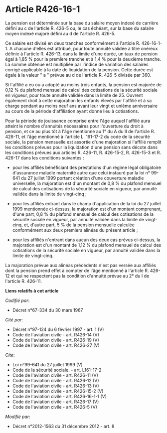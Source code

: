 # Article R426-16-1

La pension est déterminée sur la base du salaire moyen indexé de carrière défini au c de l'article R. 426-5 ou, le cas
échéant, sur la base du salaire moyen indexé majoré défini au d de l'article R. 426-5. 

Ce salaire est divisé en deux tranches conformément à l'article R. 426-16-1-1. A chacune d'elles est attribué, pour toute
annuité validée à titre onéreux définie à l'article R. 426-13, dans la limite d'une durée, un taux de pension égal à 1,85 %
pour la première tranche et à 1,4 % pour la deuxième tranche. La somme obtenue est multipliée par l'indice de variation des
salaires corrigé applicable à la date de liquidation de la pension. Cette durée est égale à la valeur " a " prévue au d de
l'article R. 426-5 divisée par 360. 

Si l'affilié a eu ou a adopté au moins trois enfants, la pension est majorée de 0,12 % du plafond mensuel de calcul des
cotisations de la sécurité sociale en vigueur, pour toute annuité validée dans la limite de 25. Ouvrent également droit à
cette majoration les enfants élevés par l'affilié et à sa charge pendant au moins neuf ans avant leur vingt et unième
anniversaire au cours de la période d'affiliation ayant donné lieu à cotisations. 

Pour la période de jouissance comprise entre l'âge auquel l'affilié aura atteint le nombre d'annuités nécessaires pour
l'ouverture du droit à pension, et ce au plus tôt à l'âge mentionné au 1° du A du II de l'article R. 426-11, et l'âge
mentionné à l'article L. 161-17-2 du code de la sécurité sociale, la pension mensuelle est assortie d'une majoration si
l'affilié remplit les conditions prévues pour la liquidation d'une pension sans décote dans les conditions prévues aux
articles R. 426-11, R. 426-15-2, R. 426-15-3 et R. 426-17 dans les conditions suivantes :

- pour les affiliés bénéficiant des prestations d'un régime légal obligatoire d'assurance maladie maternité autre que celui
instauré par la loi n° 99-641 du 27 juillet 1999 portant création d'une couverture maladie universelle, la majoration est
d'un montant de 0,8 % du plafond mensuel de calcul des cotisations de la sécurité sociale en vigueur, par annuité validée
dans la limite de vingt-cinq ;

- pour les affiliés entrant dans le champ d'application de la loi du 27 juillet 1999 mentionnée ci-dessus, la majoration est
d'un montant comprenant, d'une part, 0,8 % du plafond mensuel de calcul des cotisations de la sécurité sociale en vigueur,
par annuité validée dans la limite de vingt-cinq, et, d'autre part, 5 % de la pension mensuelle calculée conformément aux
deux premiers alinéas du présent article ;

- pour les affiliés n'entrant dans aucun des deux cas prévus ci-dessus, la majoration est d'un montant de 1,12 % du plafond
mensuel de calcul des cotisations de la sécurité sociale en vigueur, par annuité validée dans la limite de vingt-cinq. 

La majoration prévue aux alinéas précédents n'est pas versée aux affiliés dont la pension prend effet à compter de l'âge
mentionné à l'article R. 426-12 et qui ne respectent pas la condition d'annuité prévue au 2° du I de l'article R. 426-11.

**Liens relatifs à cet article**

_Codifié par_:

  - Décret n°67-334 du 30 mars 1967

_Cité par_:

  - Décret n°97-124 du 6 février 1997 - art. 1 (V)
  - Code de l'aviation civile - art. R426-14 (V)
  - Code de l'aviation civile - art. R426-19 (V)
  - Code de l'aviation civile - art. R426-27 (V)

_Cite_:

  - Loi n°99-641 du 27 juillet 1999 (V)
  - Code de la sécurité sociale. - art. L161-17-2
  - Code de l'aviation civile - art. R426-11 (V)
  - Code de l'aviation civile - art. R426-12 (V)
  - Code de l'aviation civile - art. R426-13 (V)
  - Code de l'aviation civile - art. R426-15-2 (V)
  - Code de l'aviation civile - art. R426-16-1-1 (V)
  - Code de l'aviation civile - art. R426-17 (V)
  - Code de l'aviation civile - art. R426-5 (V)

_Modifié par_:

  - Décret n°2012-1563 du 31 décembre 2012 - art. 8
